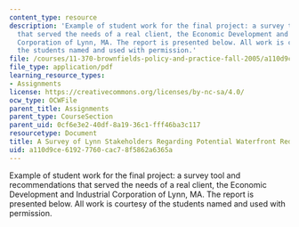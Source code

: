 ```yaml
---
content_type: resource
description: 'Example of student work for the final project: a survey tool and recommendations
  that served the needs of a real client, the Economic Development and Industrial
  Corporation of Lynn, MA. The report is presented below. All work is courtesy of
  the students named and used with permission.'
file: /courses/11-370-brownfields-policy-and-practice-fall-2005/a110d9ce61927760cac78f5862a6365a_final_project.pdf
file_type: application/pdf
learning_resource_types:
- Assignments
license: https://creativecommons.org/licenses/by-nc-sa/4.0/
ocw_type: OCWFile
parent_title: Assignments
parent_type: CourseSection
parent_uid: 0cf6e3e2-40df-8a19-36c1-fff46ba3c117
resourcetype: Document
title: A Survey of Lynn Stakeholders Regarding Potential Waterfront Redevelopment
uid: a110d9ce-6192-7760-cac7-8f5862a6365a
---
```

Example of student work for the final project: a survey tool and recommendations that served the needs of a real client, the Economic Development and Industrial Corporation of Lynn, MA. The report is presented below. All work is courtesy of the students named and used with permission.